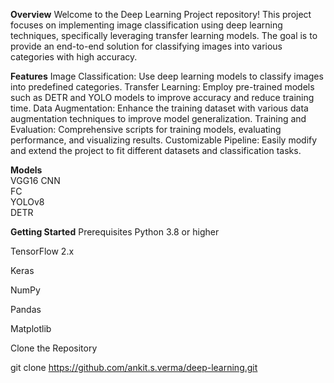 **Overview**
Welcome to the Deep Learning Project repository! This project focuses on implementing image classification using deep learning techniques, specifically leveraging transfer learning models. The goal is to provide an end-to-end solution for classifying images into various categories with high accuracy.

**Features**
Image Classification: Use deep learning models to classify images into predefined categories.
Transfer Learning: Employ pre-trained models such as DETR and YOLO models to improve accuracy and reduce training time.
Data Augmentation: Enhance the training dataset with various data augmentation techniques to improve model generalization.
Training and Evaluation: Comprehensive scripts for training models, evaluating performance, and visualizing results.
Customizable Pipeline: Easily modify and extend the project to fit different datasets and classification tasks.

**Models**
  <br>VGG16 
  CNN  
  FC  
  YOLOv8  
  DETR<br>

**Getting Started**
Prerequisites
  Python 3.8 or higher
  
  TensorFlow 2.x
  
  Keras
  
  NumPy
  
  Pandas
  
  Matplotlib

Clone the Repository

git clone https://github.com/ankit.s.verma/deep-learning.git
